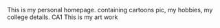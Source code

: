 This is my personal homepage. containing cartoons pic, my hobbies, my college details.
CA1 This is my art work 
